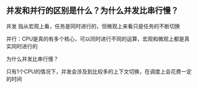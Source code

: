 ## 并发和并行的区别是什么？为什么并发比串行慢？

并发 指从宏观上看，任务是同时进行的，但微观上来看只是任务的不断切换

并行：CPU是真的有多个核心，可以同时进行不同的运算，宏观和微观上都是真实同时进行的


为什么并发比串行慢？

只有1个CPU的情况下，并发会涉及到比较多的上下文切换，在调度上会花费一定的时间
